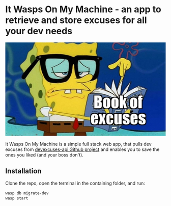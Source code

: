 # It Wasps On My Machine - an app to retrieve and store excuses for all your dev needs

![Sponge Bob picks an excuse for today's stand-up](../../../web/static/img/sponge-bob-excuses.jpg)

It Wasps On My Machine is a simple full stack web app, that pulls dev excuses from [
devexcuses-api Github project](https://github.com/michelegera/devexcuses-api) and enables you to save the ones you liked (and your boss don't).

## Installation

Clone the repo, open the terminal in the containing folder, and run:

    wasp db migrate-dev
    wasp start